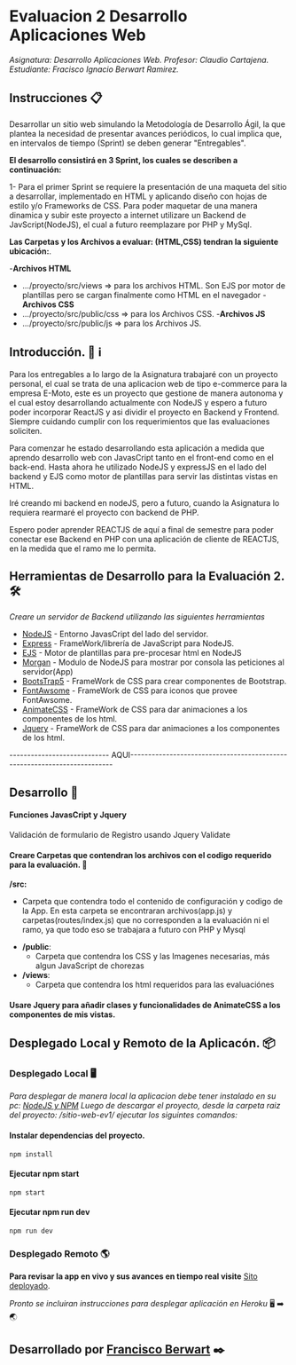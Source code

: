 # Evaluacion 2 Desarrollo Aplicaciones Web

_Asignatura: Desarrollo Aplicaciones Web.
Profesor: Claudio Cartajena.
Estudiante: Fracisco Ignacio Berwart Ramirez._



## Instrucciones 📋

Desarrollar un sitio web simulando la Metodología de Desarrollo Ágil, la que plantea la necesidad de presentar avances periódicos, lo cual implica que, en intervalos de tiempo (Sprint) se deben generar "Entregables".

**El desarrollo consistirá en 3 Sprint, los cuales se describen a continuación:**

1-
Para el primer Sprint se requiere la presentación de una maqueta del sitio a desarrollar, implementado en HTML y aplicando diseño con hojas de estilo y/o Frameworks de CSS.
Para poder maquetar de una manera dinamica y subir este proyecto a internet 
utilizare un Backend de JavScript(NodeJS), el cual a futuro reemplazare por PHP y MySql.

**Las Carpetas y  los Archivos a evaluar: (HTML,CSS) tendran la siguiente ubicación:**.

-**Archivos HTML**
   * .../proyecto/src/views  => para los archivos HTML.
        Son EJS por motor de plantillas pero se cargan finalmente como HTML en el navegador
-**Archivos CSS**
   * .../proyecto/src/public/css => para los Archivos CSS.
-**Archivos JS**
   * .../proyecto/src/public/js => para los Archivos JS.


## Introducción. 🚨 ℹ️

Para los entregables a lo largo de la Asignatura trabajaré con un proyecto personal, el cual se trata de una aplicacion web de tipo e-commerce para la empresa E-Moto, este es un proyecto que gestione de manera autonoma y el cual estoy desarrollando actualmente con NodeJS y espero a futuro poder incorporar ReactJS y asi dividir el proyecto en Backend y Frontend. Siempre cuidando cumplir con los requerimientos que las evaluaciones soliciten.

Para comenzar he estado desarrollando esta aplicación a medida que aprendo desarrollo web con JavasCript tanto en el front-end como en el back-end. Hasta ahora he utilizado NodeJS y expressJS en el lado del backend y EJS como motor de plantillas para servir las distintas vistas en HTML.

Iré creando mi backend en nodeJS, pero a futuro, cuando la Asignatura lo requiera rearmaré el proyecto con backend de PHP.

Espero poder aprender REACTJS de aquí a final de semestre para poder conectar ese Backend en PHP con una aplicación de cliente de REACTJS, en la medida que el ramo me lo permita.




## Herramientas de Desarrollo para la Evaluación 2. 🛠️

_Creare un servidor de Backend utilizando las siguientes herramientas_

* [NodeJS](http:///_) - Entorno JavasCript del lado del servidor.
* [Express](https://_/) - FrameWork/librería de JavaScript para NodeJS.
* [EJS](https://_/) - Motor de plantillas para pre-procesar html en NodeJS
* [Morgan](https://_/) - Modulo de NodeJS para mostrar por consola las peticiones al servidor(App)
* [BootsTrap5](https://_/) - FrameWork de CSS para crear componentes de Bootstrap.
* [FontAwsome](https://_/) - FrameWork de CSS para iconos que provee FontAwsome.
* [AnimateCSS](https://_/) - FrameWork de CSS para dar animaciones a los componentes de los html.
* [Jquery](https://jquery.com/) - FrameWork de CSS para dar animaciones a los componentes de los html.


---------------------------- AQUI-------------------------------------------------------------------------

## Desarrollo 🚀

#### Funciones JavasCript y Jquery

Validación de formulario de Registro usando Jquery Validate




#### Creare Carpetas que contendran los archivos con el codigo requerido para la evaluación. 📂

**/src:**

  * Carpeta que contendra todo el contenido de configuración y codigo de la App.
    En esta carpeta se encontraran archivos(app.js) y carpetas(routes/index.js) que no corresponden a la evaluación ni el ramo, ya que todo eso se trabajara a futuro con PHP y Mysql
- **/public**:
    * Carpeta que contendra los CSS y las Imagenes necesarias, más algun JavaScript de chorezas
- **/views**:
    * Carpeta que contendra los html requeridos para las evaluaciónes


#### Usare Jquery para añadir clases y funcionalidades de AnimateCSS a los componentes de mis vistas.





## Desplegado Local y Remoto de la Aplicacón. 📦

### Desplegado Local 🖥️

_Para desplegar de manera local la aplicacion debe tener instalado en su pc: [NodeJS y NPM](https://nodejs.org/es/) 
Luego de descargar el proyecto, desde la carpeta raiz del proyecto: /sitio-web-ev1/
ejecutar los siguintes comandos:_


#### Instalar dependencias del proyecto.

```
npm install
```
#### Ejecutar npm start

```
npm start
```

#### Ejecutar npm run dev

```
npm run dev
```

### Desplegado Remoto 🌎

**Para revisar la app en vivo y sus avances en tiempo real visite** [Sito deployado](https://ev2webapps.herokuapp.com/).

*Pronto se incluiran instrucciones para desplegar aplicación en Heroku* 🖥️ ➡️ 🌏


## Desarrollado por [Francisco Berwart](https://github.com/Panchober27) ✒️
